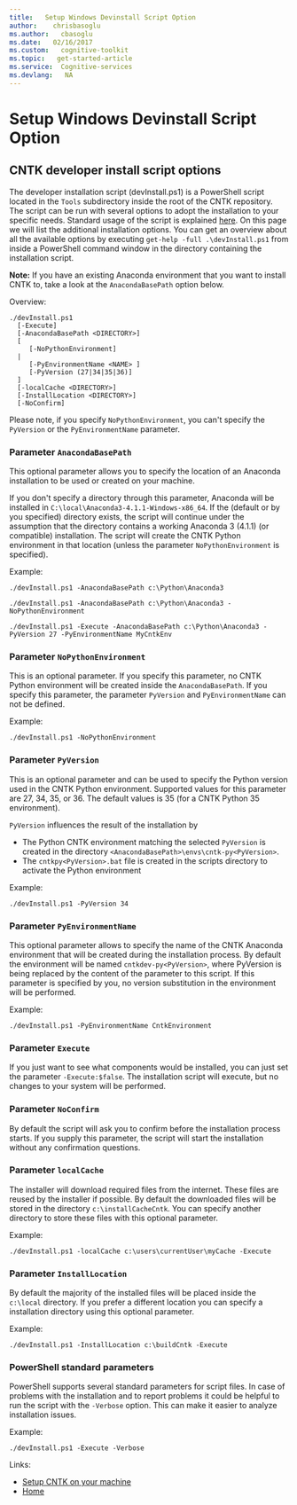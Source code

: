```yaml
---
title:   Setup Windows Devinstall Script Option
author:    chrisbasoglu
ms.author:   cbasoglu
ms.date:   02/16/2017
ms.custom:   cognitive-toolkit
ms.topic:   get-started-article
ms.service:  Cognitive-services
ms.devlang:   NA
---
```


# Setup Windows Devinstall Script Option

## CNTK developer install script options

The developer installation script (devInstall.ps1) is a PowerShell script located in the `Tools` subdirectory inside the root of the CNTK repository. The script can be run with several options to adopt the installation to your specific needs. Standard usage of the script is explained [here](./Setup-CNTK-with-script-on-Windows.md). On this page we will list the additional installation options. You can get an overview about all the available options by executing `get-help -full .\devInstall.ps1` from inside a PowerShell command window in the directory containing the installation script.

**Note:** If you have an existing Anaconda environment that you want to install CNTK to, take a look at the `AnacondaBasePath` option below.

Overview:
```
./devInstall.ps1 
  [-Execute]
  [-AnacondaBasePath <DIRECTORY>]
  [  
     [-NoPythonEnvironment]
  |
     [-PyEnvironmentName <NAME> ]
     [-PyVersion (27|34|35|36)] 
  ]
  [-localCache <DIRECTORY>]
  [-InstallLocation <DIRECTORY>]
  [-NoConfirm]
```

Please note, if you specify `NoPythonEnvironment`, you can't specify the `PyVersion` or the `PyEnvironmentName` parameter.

### Parameter `AnacondaBasePath`

This optional parameter allows you to specify the location of an Anaconda installation to be used or created on your machine. 

If you don't specify a directory through this parameter, Anaconda will be installed in `C:\local\Anaconda3-4.1.1-Windows-x86_64`. If the (default or by you specified) directory exists, the script will continue under the assumption that the directory contains a working Anaconda 3 (4.1.1) (or compatible) installation. The script will create the CNTK Python environment in that location (unless the parameter `NoPythonEnvironment` is specified).

Example:
```
./devInstall.ps1 -AnacondaBasePath c:\Python\Anaconda3

./devInstall.ps1 -AnacondaBasePath c:\Python\Anaconda3 -NoPythonEnvironment

./devInstall.ps1 -Execute -AnacondaBasePath c:\Python\Anaconda3 -PyVersion 27 -PyEnvironmentName MyCntkEnv
```

### Parameter `NoPythonEnvironment`

This is an optional parameter. If you specify this parameter, no CNTK Python environment will be created inside the `AnacondaBasePath`. If you specify this parameter, the parameter `PyVersion` and `PyEnvironmentName` can not be defined.

Example:
```
./devInstall.ps1 -NoPythonEnvironment
```

### Parameter `PyVersion`

This is an optional parameter and can be used to specify the Python version used in the CNTK Python environment. Supported values for this parameter are 27, 34, 35, or 36. The default values is 35 (for a CNTK Python 35 environment).

`PyVersion` influences the result of the installation by

- The Python CNTK environment matching the selected `PyVersion` is created in the directory `<AnacondaBasePath>\envs\cntk-py<PyVersion>`.
- The `cntkpy<PyVersion>.bat` file is created in the scripts directory to activate the Python environment

Example:
```
./devInstall.ps1 -PyVersion 34
```

### Parameter `PyEnvironmentName`

This optional parameter allows to specify the name of the CNTK Anaconda environment that will be created during the installation process. By default the environment will be named `cntkdev-py<PyVersion>`, where PyVersion is being replaced by the content of the <PyVersion> parameter to this script. If this parameter is specified by you, no version substitution in the environment will be performed. 

Example:
```
./devInstall.ps1 -PyEnvironmentName CntkEnvironment
```

### Parameter `Execute`

If you just want to see what components would be installed, you can just set the parameter `-Execute:$false`. The installation script will execute, but no changes to your system will be performed.

### Parameter `NoConfirm`

By default the script will ask you to confirm before the installation process starts. If you supply this parameter, the script will start the installation without any confirmation questions.

### Parameter `localCache`

The installer will download required files from the internet. These files are reused by the installer if possible. By default the downloaded files will be stored in the directory `c:\installCacheCntk`. You can specify another directory to store these files with this optional parameter.

Example:
```
./devInstall.ps1 -localCache c:\users\currentUser\myCache -Execute
```

### Parameter `InstallLocation`

By default the majority of the installed files will be placed inside the `c:\local` directory. If you prefer a different location you can specify a installation directory using this optional parameter.

Example:
```
./devInstall.ps1 -InstallLocation c:\buildCntk -Execute
```

### PowerShell standard parameters

PowerShell supports several standard parameters for script files. In case of problems with the installation and to report problems it could be helpful to run the script with the `-Verbose` option. This can make it easier to analyze installation issues.

Example:
```
./devInstall.ps1 -Execute -Verbose
```

Links:

- [Setup CNTK on your machine](./Setup-CNTK-on-your-machine.md)
- [Home](./index.md)
